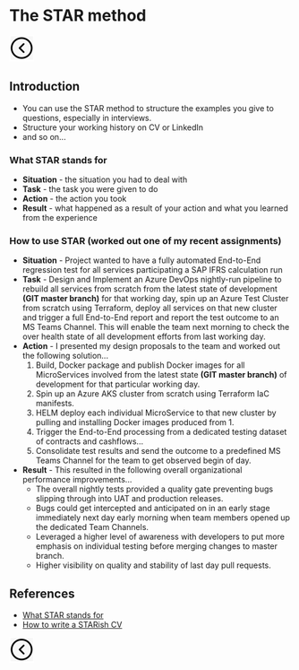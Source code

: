 # The STAR method
[<img src="../images/back.png">](../README.md)

## Introduction
- You can use the STAR method to structure the examples you give to questions, especially in interviews.
- Structure your working history on CV or LinkedIn
- and so on...

### What STAR stands for
- **Situation** - the situation you had to deal with
- **Task** - the task you were given to do
- **Action** - the action you took
- **Result** - what happened as a result of your action and what you learned from the experience

### How to use STAR (worked out one of my recent assignments)
- **Situation** - Project wanted to have a fully automated End-to-End regression test for all services participating a SAP IFRS calculation run
- **Task** - Design and Implement an Azure DevOps nightly-run pipeline to rebuild all services from scratch from the latest state of development **(GIT master branch)** for that working day, spin up an Azure Test Cluster from scratch using Terraform, deploy all services on that new cluster and trigger a full End-to-End report and report the test outcome to an MS Teams Channel. This will enable the team next morning to check the over health state of all development efforts from last working day.
- **Action** - I presented my design proposals to the team and worked out the following solution...
  1. Build, Docker package and publish Docker images for all MicroServices involved from the latest state **(GIT master branch)** of development for that particular working day.
  2. Spin up an Azure AKS cluster from scratch using Terraform IaC manifests.
  3. HELM deploy each individual MicroService to that new cluster by pulling and installing Docker images produced from 1.
  4. Trigger the End-to-End processing from a dedicated testing dataset of contracts and cashflows...
  5. Consolidate test results and send the outcome to a predefined MS Teams Channel for the team to get observed begin of day.
- **Result** - This resulted in the following overall organizational performance improvements...
  - The overall nightly tests provided a quality gate preventing bugs slipping through into UAT and production releases.
  - Bugs could get intercepted and anticipated on in an early stage immediately next day early morning when team members opened up the dedicated Team Channels.
  - Leveraged a higher level of awareness with developers to put more emphasis on individual testing before merging changes to master branch.
  - Higher visibility on quality and stability of last day pull requests.

## References
- [What STAR stands for](https://nationalcareers.service.gov.uk/careers-advice/interview-advice/the-star-method)
- [How to write a STARish CV](https://nationalcareers.service.gov.uk/careers-advice/cv-sections)

[<img src="../images/back.png">](../README.md)